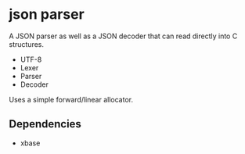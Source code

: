 # json parser

A JSON parser as well as a JSON decoder that can read directly into C structures.

- UTF-8
- Lexer
- Parser
- Decoder

Uses a simple forward/linear allocator.

## Dependencies

- xbase

